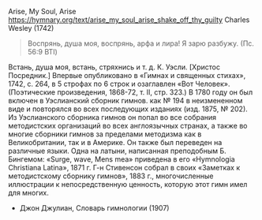 Arise, My Soul, Arise
https://hymnary.org/text/arise_my_soul_arise_shake_off_thy_guilty
Charles Wesley (1742)

> Воспрянь, душа моя, воспрянь, арфа и лира! Я зарю разбужу.
> (Пс. 56:9 BTI)

Встань, душа моя, встань, стряхнись и т. д. К. Уэсли. [Христос Посредник.] Впервые опубликовано в «Гимнах и священных стихах», 1742, с. 264, в 5 строфах по 6 строк и озаглавлен «Вот Человек». (Поэтические произведения, 1868-72, т. II, стр. 323.) В 1780 году он был включен в Уэслианский сборник гимнов. как № 194 в неизмененном виде и повторялся во всех последующих изданиях (изд. 1875, № 202). Из Уэслианского сборника гимнов он попал во все собрания методистских организаций во всех англоязычных странах, а также во многие сборники гимнов за пределами методизма как в Великобритании, так и в Америке. Он также был переведен на различные языки. Одна на латыни, написанная преподобным Б. Бингемом: «Surge, wave, Mens mea» приведена в его «Hymnologia Christiana Latina», 1871 г. Г-н Стивенсон собрал в своих «Заметках к методистскому сборнику гимнов», 1883 г., многочисленные иллюстрации к непосредственную ценность, которую этот гимн имел для многих.

- Джон Джулиан, Словарь гимнологии (1907)
